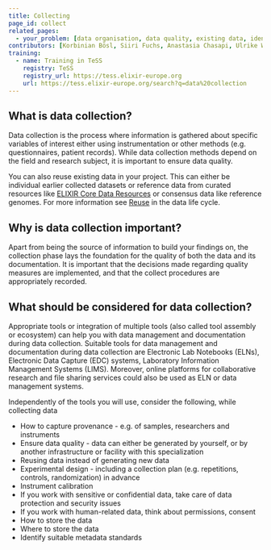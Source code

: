 ```yaml
---
title: Collecting
page_id: collect
related_pages: 
  - your_problem: [data organisation, data quality, existing data, identifiers, metadata, sensitive, storage]
contributors: [Korbinian Bösl, Siiri Fuchs, Anastasia Chasapi, Ulrike Wittig]
training:
  - name: Training in TeSS
    registry: TeSS
    registry_url: https://tess.elixir-europe.org
    url: https://tess.elixir-europe.org/search?q=data%20collection
---
```


## What is data collection?

Data collection is the process where information is gathered about specific variables of interest either using instrumentation or other methods (e.g. questionnaires, patient records). While data collection methods depend on the field and research subject, it is important to ensure data quality.

You can also reuse existing data in your project. This can either be individual earlier collected datasets or reference data from curated resources like [ELIXIR Core Data Resources](https://elixir-europe.org/platforms/data/core-data-resources) or consensus data like reference genomes.  For more information see [Reuse](reusing) in the data life cycle. 


## Why is data collection important?

Apart from being the source of information to build your findings on, the collection phase lays the foundation for the quality of both the data and its documentation. It is important that the decisions made regarding quality measures are implemented, and that the collect procedures are appropriately recorded. 


## What should be considered for data collection?

Appropriate tools or integration of multiple tools (also called tool assembly or ecosystem) can help you with data management and documentation during data collection. Suitable tools for data management and documentation during data collection are Electronic Lab Notebooks (ELNs), Electronic Data Capture (EDC) systems, Laboratory Information Management Systems (LIMS). Moreover, online platforms for collaborative research and file sharing services could also be used as ELN or data management systems.

Independently of the tools you will use, consider the following, while collecting data

* How to capture provenance - e.g. of samples, researchers and instruments
* Ensure data quality - data can either be generated by yourself, or by another infrastructure or facility with this specialization
* Reusing data instead of generating new data
* Experimental design - including a collection plan (e.g. repetitions, controls, randomization) in advance
* Instrument calibration
* If you work with sensitive or confidential data, take care of data protection and security issues
* If you work with human-related data, think about permissions, consent
* How to store the data
* Where to store the data
* Identify suitable metadata standards


